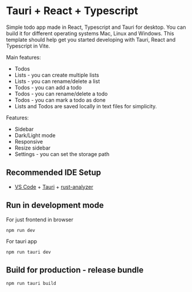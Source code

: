 # Tauri + React + Typescript

Simple todo app made in React, Typescript and Tauri for desktop. You can build it for different operating systems Mac, Linux and Windows.
This template should help get you started developing with Tauri, React and Typescript in Vite.

Main features:

- Todos
- Lists - you can create multiple lists
- Lists - you can rename/delete a list
- Todos - you can add a todo
- Todos - you can rename/delete a todo
- Todos - you can mark a todo as done
- Lists and Todos are saved locally in text files for simplicity.

Features:

- Sidebar
- Dark/Light mode
- Responsive
- Resize sidebar
- Settings - you can set the storage path

## Recommended IDE Setup

- [VS Code](https://code.visualstudio.com/) + [Tauri](https://marketplace.visualstudio.com/items?itemName=tauri-apps.tauri-vscode) + [rust-analyzer](https://marketplace.visualstudio.com/items?itemName=rust-lang.rust-analyzer)

## Run in development mode

For just frontend in browser

`npm run dev`

For tauri app

`npm run tauri dev`

## Build for production - release bundle

`npm run tauri build`
